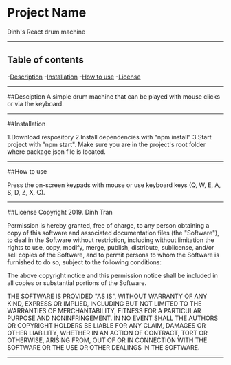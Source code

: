 # Project Name
Dinh's React drum machine

---

## Table of contents 
-[Description](#description)
-[Installation](#installation)
-[How to use](#how-to-use)
-[License](#installation)

---

##Desciption
A simple drum machine that can be played with mouse clicks or via the keyboard.

---

##Installation

1.Download respository
2.Install dependencies with "npm install"
3.Start project with "npm start". Make sure you are in the project's root folder where package.json file is located.

---

##How to use

Press the on-screen keypads with mouse or use keyboard keys (Q, W, E, A, S, D, Z, X, C).

---

##License
Copyright 2019. Dinh Tran

Permission is hereby granted, free of charge, to any person obtaining a copy of this software and associated documentation files (the "Software"), to deal in the Software without restriction, including without limitation the rights to use, copy, modify, merge, publish, distribute, sublicense, and/or sell copies of the Software, and to permit persons to whom the Software is furnished to do so, subject to the following conditions:

The above copyright notice and this permission notice shall be included in all copies or substantial portions of the Software.

THE SOFTWARE IS PROVIDED "AS IS", WITHOUT WARRANTY OF ANY KIND, EXPRESS OR IMPLIED, INCLUDING BUT NOT LIMITED TO THE WARRANTIES OF MERCHANTABILITY, FITNESS FOR A PARTICULAR PURPOSE AND NONINFRINGEMENT. IN NO EVENT SHALL THE AUTHORS OR COPYRIGHT HOLDERS BE LIABLE FOR ANY CLAIM, DAMAGES OR OTHER LIABILITY, WHETHER IN AN ACTION OF CONTRACT, TORT OR OTHERWISE, ARISING FROM, OUT OF OR IN CONNECTION WITH THE SOFTWARE OR THE USE OR OTHER DEALINGS IN THE SOFTWARE.

---

